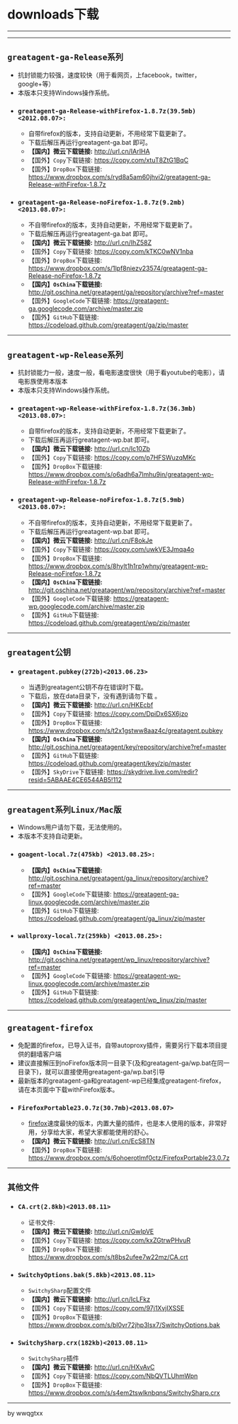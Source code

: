 # downloads下载 #

---



---

## `greatagent-ga-Release系列` ##
  * 抗封锁能力较强，速度较快（用于看网页，上facebook，twitter，google+等）
  * 本版本只支持Windows操作系统。
  * ### `greatagent-ga-Release-withFirefox-1.8.7z(39.5mb)<2012.08.07>:` ###
    * 自带firefox的版本，支持自动更新，不用经常下载更新了。
    * 下载后解压再运行greatagent-ga.bat 即可。
    * **【国内】微云下载链接:** http://url.cn/IArIHA
    * 【国外】`Copy`下载链接: https://copy.com/xtuT8ZtG1BqC
    * 【国外】`DropBox`下载链接: https://www.dropbox.com/s/ryd8a5am60jhvi2/greatagent-ga-Release-withFirefox-1.8.7z
  * ### `greatagent-ga-Release-noFirefox-1.8.7z(9.2mb)<2013.08.07>:` ###
    * 不自带firefox的版本，支持自动更新，不用经常下载更新了。
    * 下载后解压再运行greatagent-ga.bat 即可。
    * **【国内】微云下载链接:** http://url.cn/IhZ58Z
    * 【国外】`Copy`下载链接: https://copy.com/kTKC0wNV1nba
    * 【国外】`DropBox`下载链接: https://www.dropbox.com/s/1lpf8niezv23574/greatagent-ga-Release-noFirefox-1.8.7z
    * **【国内】`OsChina`下载链接:** http://git.oschina.net/greatagent/ga/repository/archive?ref=master
    * 【国外】`GoogleCode`下载链接: https://greatagent-ga.googlecode.com/archive/master.zip
    * 【国外】`GitHub`下载链接: https://codeload.github.com/greatagent/ga/zip/master

---

## `greatagent-wp-Release系列` ##
  * 抗封锁能力一般，速度一般，看电影速度很快（用于看youtube的电影），请电影族使用本版本
  * 本版本只支持Windows操作系统。
  * ### `greatagent-wp-Release-withFirefox-1.8.7z(36.3mb)<2013.08.07>:` ###
    * 自带firefox的版本，支持自动更新，不用经常下载更新了。
    * 下载后解压再运行greatagent-wp.bat 即可。
    * **【国内】微云下载链接:** http://url.cn/Ic10Zb
    * 【国外】`Copy`下载链接: https://copy.com/p7HFSWuzqMKc
    * 【国外】`DropBox`下载链接: https://www.dropbox.com/s/o6adh6a7lmhu9in/greatagent-wp-Release-withFirefox-1.8.7z
  * ### `greatagent-wp-Release-noFirefox-1.8.7z(5.9mb) <2013.08.07>:` ###
    * 不自带firefox的版本，支持自动更新，不用经常下载更新了。
    * 下载后解压再运行greatagent-wp.bat 即可。
    * **【国内】微云下载链接:** http://url.cn/F8okJe
    * 【国外】`Copy`下载链接: https://copy.com/uwkVE3Jmqa4o
    * 【国外】`DropBox`下载链接: https://www.dropbox.com/s/8hylt1h1rp1whny/greatagent-wp-Release-noFirefox-1.8.7z
    * **【国内】`OsChina`下载链接:** http://git.oschina.net/greatagent/wp/repository/archive?ref=master
    * 【国外】`GoogleCode`下载链接: https://greatagent-wp.googlecode.com/archive/master.zip
    * 【国外】`GitHub`下载链接: https://codeload.github.com/greatagent/wp/zip/master

---

## `greatagent公钥` ##
  * ### `greatagent.pubkey(272b)<2013.06.23>` ###
    * 当遇到greatagent公钥不存在错误时下载。
    * 下载后，放在data目录下，没有遇到请勿下载 。
    * **【国内】微云下载链接:** http://url.cn/HKEcbf
    * 【国外】`Copy`下载链接: https://copy.com/DpiDx6SX6jzo
    * 【国外】`DropBox`下载链接: https://www.dropbox.com/s/t2x1gstww8aaz4c/greatagent.pubkey
    * **【国内】`OsChina`下载链接:** http://git.oschina.net/greatagent/key/repository/archive?ref=master
    * 【国外】`GitHub`下载链接: https://codeload.github.com/greatagent/key/zip/master
    * 【国外】`SkyDrive`下载链接: https://skydrive.live.com/redir?resid=5ABAAE4CE6544AB5!112

---

## `greatagent系列Linux/Mac版` ##
  * Windows用户请勿下载，无法使用的。
  * 本版本不支持自动更新。
  * ### `goagent-local.7z(475kb) <2013.08.25>:` ###
    * **【国内】`OsChina`下载链接:** http://git.oschina.net/greatagent/ga_linux/repository/archive?ref=master
    * 【国外】`GoogleCode`下载链接: https://greatagent-ga-linux.googlecode.com/archive/master.zip
    * 【国外】`GitHub`下载链接: https://codeload.github.com/greatagent/ga_linux/zip/master
  * ### `wallproxy-local.7z(259kb) <2013.08.25>:` ###
    * **【国内】`OsChina`下载链接:** http://git.oschina.net/greatagent/wp_linux/repository/archive?ref=master
    * 【国外】`GoogleCode`下载链接: https://greatagent-wp-linux.googlecode.com/archive/master.zip
    * 【国外】`GitHub`下载链接: https://codeload.github.com/greatagent/wp_linux/zip/master

---

## `greatagent-firefox` ##
  * 免配置的firefox，已导入证书，自带autoproxy插件，需要另行下载本项目提供的翻墙客户端
  * 建议直接解压到noFirefox版本同一目录下(及和greatagent-ga/wp.bat在同一目录下)，就可以直接使用greatagent-ga/wp.bat引导
  * 最新版本的greatagent-ga和greatagent-wp已经集成greatagent-firefox，请在本页面中下载withFirefox版本。
  * ### `FirefoxPortable23.0.7z(30.7mb)<2013.08.07>` ###
    * [firefox](firefox.md)速度最快的版本，内置大量的插件，也是本人使用的版本，非常好用，分享给大家，希望大家都能使用的舒心。
    * **【国内】微云下载链接:** http://url.cn/EcS8TN
    * 【国外】`DropBox`下载链接: https://www.dropbox.com/s/6ohoerotlmf0ctz/FirefoxPortable23.0.7z


---

## `其他文件` ##
  * ### `CA.crt(2.8kb)<2013.08.11>` ###
    * 证书文件:
    * **【国内】微云下载链接:** http://url.cn/GwIpVE
    * 【国外】`Copy`下载链接: https://copy.com/kxZGtrwPHvuR
    * 【国外】`DropBox`下载链接: https://www.dropbox.com/s/t8bs2ufee7w22mz/CA.crt
  * ### `SwitchyOptions.bak(5.8kb)<2013.08.11> ` ###
    * `SwitchySharp`配置文件
    * **【国内】微云下载链接:** http://url.cn/IcLFkz
    * 【国外】`Copy`下载链接: https://copy.com/97j1XvjIXSSE
    * 【国外】`DropBox`下载链接: https://www.dropbox.com/s/bl0vr72jhp3lsx7/SwitchyOptions.bak
  * ### `SwitchySharp.crx(182kb)<2013.08.11>` ###
    * `SwitchySharp`插件
    * **【国内】微云下载链接:** http://url.cn/HXvAvC
    * 【国外】`Copy`下载链接: https://copy.com/NbQVTLUhmWpn
    * 【国外】`DropBox`下载链接: https://www.dropbox.com/s/s4em2tswlknbqns/SwitchySharp.crx

---

by wwqgtxx